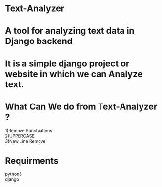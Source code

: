 # Text-Analyzer

# A tool for analyzing text data in Django backend

# It is a simple django project or website in which we can Analyze text.

# What Can We do from Text-Analyzer ?
1)Remove Punctuations<br>
2)UPPERCASE<br>
3)New Line Remove<br>

# Requirments
python3<br>
django<br>
